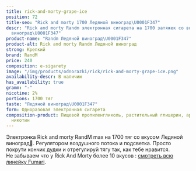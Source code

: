 ```yaml
---
title: rick-and-morty-grape-ice
position: 72
title-seo: "Rick and morty 1700 Ледяной виноград\U0001F347"
descr: "Rick and morty Randm электронная сигарета на 1700 затяжек со вкусом Ледяной
  виноград\U0001F347"
product-name: "Randm Ледяной виноград\U0001F347"
product-alt: Rick and morty Randm Ледяной виноград
strong: Крепкий
brand: RandM
price: 240
composition: e-sigarety
image: "/img/products/odnorazki/rick/rick-and-morty-grape-ice.png"
availability-descr: В наличии
has_availability: true
gramm: "-"
nicotine: 2%
portions: 1700 тяг
taste: "Ледяной виноград\U0001F347"
form: Одноразовая электронная сигарета
composition-product: Пищевой пропиленгликоль, растительный глицерин, ароматизатор,
  никотин
---
```


Электронка Rick and morty ️RandM max на 1700 тяг со вкусом Ледяной виноград🍇. Регулятором воздушного потока и подсветка. Просто покрути кончик дудки и отрегулируй тягу так, как тебе нравится.<br>
Не забываем что у Rick And Morty более 10 вкусов : [смотреть всю линейку Fumari](/pods-rick-and-morty).